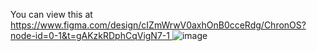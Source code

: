 You can view this at [https://www.figma.com/design/cIZmWrwV0axhOnB0cceRdg/ChronOS?node-id=0-1&t=gAKzkRDphCqVigN7-1
](https://www.figma.com/design/cIZmWrwV0axhOnB0cceRdg/ChronOS?node-id=0-1&t=gAKzkRDphCqVigN7-1)
![image](https://github.com/user-attachments/assets/c0735dc0-a024-4029-b3d1-ea8d46794df0)
